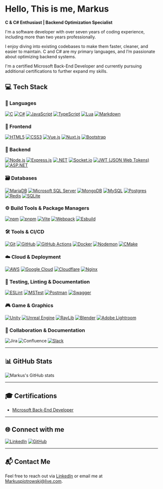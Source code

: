# Hello, This is me, Markus

**C & C# Enthusiast | Backend Optimization Specialist**

I'm a software developer with over seven years of coding experience, including more than two years professionally.

I enjoy diving into existing codebases to make them faster, cleaner, and easier to maintain. C and C# are my primary languages, and I’m passionate about optimizing backend systems.

I'm a certified Microsoft Back-End Developer and currently pursuing additional certifications to further expand my skills.

## 💻 Tech Stack

### 🧠 Languages

[![C](https://img.shields.io/badge/c-%2300599C.svg?style=flat&logo=c&logoColor=white)](<https://en.wikipedia.org/wiki/C_(programming_language)>)
[![C#](https://img.shields.io/badge/c%23-%23239120.svg?style=flat&logo=csharp&logoColor=white)](https://learn.microsoft.com/en-us/dotnet/csharp/)
[![JavaScript](https://img.shields.io/badge/javascript-%23323330.svg?style=flat&logo=javascript&logoColor=%23F7DF1E)](https://developer.mozilla.org/en-US/docs/Web/JavaScript)
[![TypeScript](https://img.shields.io/badge/typescript-%23007ACC.svg?style=flat&logo=typescript&logoColor=white)](https://www.typescriptlang.org/)
[![Lua](https://img.shields.io/badge/lua-%232C2D72.svg?style=flat&logo=lua&logoColor=white)](https://www.lua.org/)
[![Markdown](https://img.shields.io/badge/markdown-%23000000.svg?style=flat&logo=markdown&logoColor=white)](https://daringfireball.net/projects/markdown/)

### 🎨 Frontend

[![HTML5](https://img.shields.io/badge/html5-%23E34F26.svg?style=flat&logo=html5&logoColor=white)](https://developer.mozilla.org/en-US/docs/Web/HTML)
[![CSS3](https://img.shields.io/badge/css3-%231572B6.svg?style=flat&logo=css3&logoColor=white)](https://developer.mozilla.org/en-US/docs/Web/CSS)
[![Vue.js](https://img.shields.io/badge/vue.js-%2335495e.svg?style=flat&logo=vuedotjs&logoColor=%234FC08D)](https://vuejs.org/)
[![Nuxt.js](https://img.shields.io/badge/nuxt.js-002E3B?style=flat&logo=nuxt&logoColor=#00DC82)](https://nuxtjs.org/)
[![Bootstrap](https://img.shields.io/badge/bootstrap-%238511FA.svg?style=flat&logo=bootstrap&logoColor=white)](https://getbootstrap.com/)

### 🔧 Backend

[![Node.js](https://img.shields.io/badge/node.js-6DA55F?style=flat&logo=node.js&logoColor=white)](https://nodejs.org/)
[![Express.js](https://img.shields.io/badge/express.js-%23404d59.svg?style=flat&logo=express&logoColor=%2361DAFB)](https://expressjs.com/)
[![.NET](https://img.shields.io/badge/.NET-5C2D91?style=flat&logo=.net&logoColor=white)](https://dotnet.microsoft.com/)
[![Socket.io](https://img.shields.io/badge/socket.io-black?style=flat&logo=socket.io&badgeColor=010101)](https://socket.io/)
[![JWT (JSON Web Tokens)](https://img.shields.io/badge/JWT-black?style=flat&logo=JSON%20web%20tokens)](https://jwt.io/)
[![ASP.NET](https://img.shields.io/badge/ASP.NET-5C2D91?style=flat&logo=ASP.net&logoColor=white)](https://dotnet.microsoft.com/apps/aspnet)

### 🗃️ Databases

[![MariaDB](https://img.shields.io/badge/MariaDB-003545?style=flat&logo=mariadb&logoColor=white)](https://mariadb.org/)
[![Microsoft SQL Server](https://img.shields.io/badge/Microsoft%20SQL%20Server-CC2927?style=flat&logo=microsoft%20sql%20server&logoColor=white)](https://www.microsoft.com/en-us/sql-server)
[![MongoDB](https://img.shields.io/badge/MongoDB-%234ea94b.svg?style=flat&logo=mongodb&logoColor=white)](https://www.mongodb.com/)
[![MySQL](https://img.shields.io/badge/mysql-4479A1.svg?style=flat&logo=mysql&logoColor=white)](https://www.mysql.com/)
[![Postgres](https://img.shields.io/badge/postgres-%23316192.svg?style=flat&logo=postgresql&logoColor=white)](https://www.postgresql.org/)
[![Redis](https://img.shields.io/badge/redis-%23DD0031.svg?style=flat&logo=redis&logoColor=white)](https://redis.io/)
[![SQLite](https://img.shields.io/badge/sqlite-%2307405e.svg?style=flat&logo=sqlite&logoColor=white)](https://www.sqlite.org/)

### ⚙️ Build Tools & Package Managers

[![npm](https://img.shields.io/badge/npm-%23CB3837.svg?style=flat&logo=npm&logoColor=white)](https://www.npmjs.com/)
[![pnpm](https://img.shields.io/badge/pnpm-%234a4a4a.svg?style=flat&logo=pnpm&logoColor=f69220)](https://pnpm.io/)
[![Vite](https://img.shields.io/badge/vite-%23646CFF.svg?style=flat&logo=vite&logoColor=white)](https://vitejs.dev/)
[![Webpack](https://img.shields.io/badge/webpack-%238DD6F9.svg?style=flat&logo=webpack&logoColor=black)](https://webpack.js.org/)
[![Esbuild](https://img.shields.io/badge/esbuild-%23FFCF00.svg?style=flat&logo=esbuild&logoColor=black)](https://esbuild.github.io/)

### 🛠️ Tools & CI/CD

[![Git](https://img.shields.io/badge/git-%23F05033.svg?style=flat&logo=git&logoColor=white)](https://git-scm.com/)
[![GitHub](https://img.shields.io/badge/github-%23121011.svg?style=flat&logo=github&logoColor=white)](https://github.com/)
[![GitHub Actions](https://img.shields.io/badge/github%20actions-%232671E5.svg?style=flat&logo=githubactions&logoColor=white)](https://github.com/features/actions)
[![Docker](https://img.shields.io/badge/docker-%230db7ed.svg?style=flat&logo=docker&logoColor=white)](https://www.docker.com/)
[![Nodemon](https://img.shields.io/badge/NODEMON-%23323330.svg?style=flat&logo=nodemon&logoColor=%BBDEAD)](https://nodemon.io/)
[![CMake](https://img.shields.io/badge/CMake-%23008FBA.svg?style=flat&logo=cmake&logoColor=white)](https://cmake.org/)

### ☁️ Cloud & Deployment

[![AWS](https://img.shields.io/badge/AWS-%23FF9900.svg?style=flat&logo=amazon-aws&logoColor=white)](https://aws.amazon.com/)
[![Google Cloud](https://img.shields.io/badge/GoogleCloud-%234285F4.svg?style=flat&logo=google-cloud&logoColor=white)](https://cloud.google.com/)
[![Cloudflare](https://img.shields.io/badge/Cloudflare-F38020?style=flat&logo=Cloudflare&logoColor=white)](https://www.cloudflare.com/)
[![Nginx](https://img.shields.io/badge/nginx-%23009639.svg?style=flat&logo=nginx&logoColor=white)](https://www.nginx.com/)

### 🧪 Testing, Linting & Documentation

[![ESLint](https://img.shields.io/badge/ESLint-4B3263?style=flat&logo=eslint&logoColor=white)](https://eslint.org/)
[![MSTest](https://img.shields.io/badge/MSTest-512BD4?style=flat)](https://learn.microsoft.com/en-us/dotnet/core/testing/)
[![Postman](https://img.shields.io/badge/Postman-FF6C37?style=flat&logo=postman&logoColor=white)](https://www.postman.com/)
[![Swagger](https://img.shields.io/badge/-Swagger-%23Clojure?style=flat&logo=swagger&logoColor=white)](https://swagger.io/)

### 🎮 Game & Graphics

[![Unity](https://img.shields.io/badge/unity-%23000000.svg?style=flat&logo=unity&logoColor=white)](https://unity.com/)
[![Unreal Engine](https://img.shields.io/badge/unrealengine-%23313131.svg?style=flat&logo=unrealengine&logoColor=white)](https://www.unrealengine.com/)
[![RayLib](https://img.shields.io/badge/RAYLIB-FFFFFF?style=flat&logo=raylib&logoColor=black)](https://www.raylib.com/)
[![Blender](https://img.shields.io/badge/blender-%23F5792A.svg?style=flat&logo=blender&logoColor=white)](https://www.blender.org/)
[![Adobe Lightroom](https://img.shields.io/badge/Adobe%20Lightroom-31A8FF.svg?style=flat&logo=Adobe%20Lightroom&logoColor=white)](https://www.adobe.com/products/photoshop-lightroom.html)

### 🧩 Collaboration & Documentation

![Jira](https://img.shields.io/badge/jira-%230A0FFF.svg?style=flat&logo=jira&logoColor=white)
![Confluence](https://img.shields.io/badge/confluence-%23172BF4.svg?style=flat&logo=confluence&logoColor=white)
[![Slack](https://img.shields.io/badge/Slack-%234A154B.svg?style=flat&logo=slack&logoColor=white)](https://slack.com/)

---

## 📊 GitHub Stats

![Markus's GitHub stats](https://github-readme-stats.vercel.app/api/top-langs/?username=Mackapacka15&theme=dark&hide_border=true&include_all_commits=false&count_private=false&layout=compact)

---

## 🎓 Certifications

- [Microsoft Back-End Developer](https://coursera.org/share/160d8e6ed5864a4087441b0b9712f2c5)

---

## 🌐 Connect with me

[![LinkedIn](https://img.shields.io/badge/LinkedIn-0077B5?style=flat&logo=linkedin&logoColor=white)](https://linkedin.com/in/markus-piotrowski-980015254)
[![GitHub](https://img.shields.io/badge/GitHub-%23121011.svg?style=flat&logo=github&logoColor=white)](https://github.com/Mackapacka15)

---

## 📬 Contact Me

Feel free to reach out via [LinkedIn](https://linkedin.com/in/markus-piotrowski-980015254) or email me at Markuspiotrowski@live.com.
